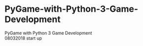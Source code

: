 # PyGame-with-Python-3-Game-Development
PyGame with Python 3 Game Development
<br/>08032018 start up
